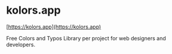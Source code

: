kolors.app
======

[https://kolors.app](https://kolors.app)

Free Colors and Typos Library per project for web designers and developers.